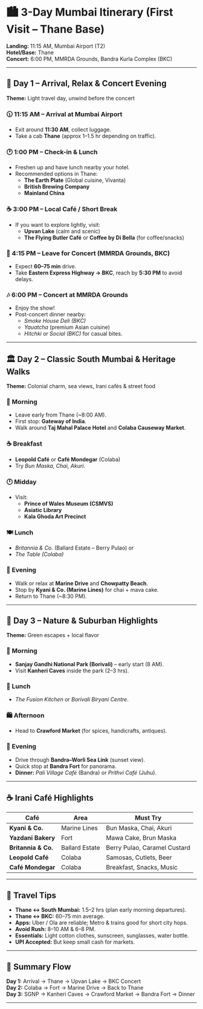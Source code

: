 # 🏙️ 3-Day Mumbai Itinerary (First Visit – Thane Base)

**Landing:** 11:15 AM, Mumbai Airport (T2)  
**Hotel/Base:** Thane  
**Concert:** 6:00 PM, MMRDA Grounds, Bandra Kurla Complex (BKC)

---

## 🌇 Day 1 – Arrival, Relax & Concert Evening
**Theme:** Light travel day, unwind before the concert

### 🕦 11:15 AM – Arrival at Mumbai Airport
- Exit around **11:30 AM**, collect luggage.
- Take a cab **Thane** (approx 1–1.5 hr depending on traffic).

### 🕐 1:00 PM – Check-in & Lunch
- Freshen up and have lunch nearby your hotel.
- Recommended options in Thane:
  - **The Earth Plate** (Global cuisine, Vivanta)
  - **British Brewing Company**
  - **Mainland China**

### ☕ 3:00 PM – Local Café / Short Break
- If you want to explore lightly, visit:
  - **Upvan Lake** (calm and scenic)
  - **The Flying Butler Café** or **Coffee by Di Bella** (for coffee/snacks)

### 🚗 4:15 PM – Leave for Concert (MMRDA Grounds, BKC)
- Expect **60–75 min** drive.
- Take **Eastern Express Highway → BKC**, reach by **5:30 PM** to avoid delays.

### 🎶 6:00 PM – Concert at MMRDA Grounds
- Enjoy the show!
- Post-concert dinner nearby:
  - *Smoke House Deli (BKC)*  
  - *Yauatcha* (premium Asian cuisine)  
  - *Hitchki* or *Social (BKC)* for casual bites.

---

## 🏛️ Day 2 – Classic South Mumbai & Heritage Walks
**Theme:** Colonial charm, sea views, Irani cafés & street food

### 🌅 Morning
- Leave early from Thane (~8:00 AM).
- First stop: **Gateway of India**.
- Walk around **Taj Mahal Palace Hotel** and **Colaba Causeway Market**.

### ☕ Breakfast
- **Leopold Café** or **Café Mondegar** (Colaba)
- Try *Bun Maska*, *Chai*, *Akuri*.

### 🕛 Midday
- Visit:
  - **Prince of Wales Museum (CSMVS)**
  - **Asiatic Library**
  - **Kala Ghoda Art Precinct**

### 🍽️ Lunch
- *Britannia & Co.* (Ballard Estate – Berry Pulao)
  or
- *The Table (Colaba)*

### 🌇 Evening
- Walk or relax at **Marine Drive** and **Chowpatty Beach**.
- Stop by **Kyani & Co. (Marine Lines)** for chai + mava cake.
- Return to Thane (~8:30 PM).

---

## 🌴 Day 3 – Nature & Suburban Highlights
**Theme:** Green escapes + local flavor

### 🌳 Morning
- **Sanjay Gandhi National Park (Borivali)** – early start (8 AM).
- Visit **Kanheri Caves** inside the park (2–3 hrs).

### 🍛 Lunch
- *The Fusion Kitchen* or *Borivali Biryani Centre*.

### 🛍️ Afternoon
- Head to **Crawford Market** (for spices, handicrafts, antiques).

### 🌇 Evening
- Drive through **Bandra–Worli Sea Link** (sunset view).
- Quick stop at **Bandra Fort** for panorama.
- **Dinner:** *Pali Village Café* (Bandra) or *Prithvi Café* (Juhu).

---

## ☕ Irani Café Highlights
| Café | Area | Must Try |
|------|-------|----------|
| **Kyani & Co.** | Marine Lines | Bun Maska, Chai, Akuri |
| **Yazdani Bakery** | Fort | Mawa Cake, Brun Maska |
| **Britannia & Co.** | Ballard Estate | Berry Pulao, Caramel Custard |
| **Leopold Café** | Colaba | Samosas, Cutlets, Beer |
| **Café Mondegar** | Colaba | Breakfast, Snacks, Music |

---

## 🚗 Travel Tips
- **Thane ↔ South Mumbai:** 1.5–2 hrs (plan early morning departures).  
- **Thane ↔ BKC:** 60–75 min average.  
- **Apps:** Uber / Ola are reliable; Metro & trains good for short city hops.  
- **Avoid Rush:** 8–10 AM & 6–8 PM.  
- **Essentials:** Light cotton clothes, sunscreen, sunglasses, water bottle.  
- **UPI Accepted:** But keep small cash for markets.

---

## 🧭 Summary Flow
**Day 1:** Arrival → Thane → Upvan Lake → BKC Concert  
**Day 2:** Colaba → Fort → Marine Drive → Back to Thane  
**Day 3:** SGNP → Kanheri Caves → Crawford Market → Bandra Fort → Dinner

---
